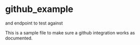 # github_example
and endpoint to test against

This is a sample file to make sure a github integration works as documented.
